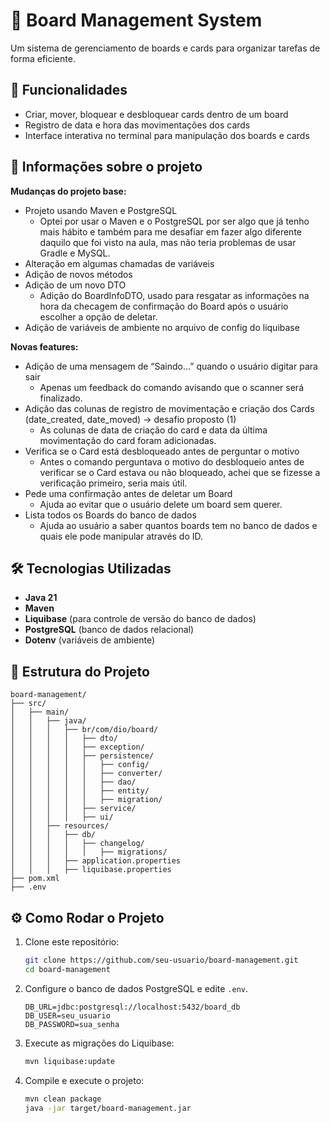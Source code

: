 # 📌 Board Management System

Um sistema de gerenciamento de boards e cards para organizar tarefas de forma eficiente.

## 🚀 Funcionalidades

- Criar, mover, bloquear e desbloquear cards dentro de um board
- Registro de data e hora das movimentações dos cards
- Interface interativa no terminal para manipulação dos boards e cards

##  🎯️ Informações sobre o projeto

**Mudanças do projeto base:**

- Projeto usando Maven e PostgreSQL
    - Optei por usar o Maven e o PostgreSQL por ser algo que já tenho mais hábito e também para me desafiar em fazer algo diferente daquilo que foi visto na aula, mas não teria problemas de usar Gradle e MySQL.
- Alteração em algumas chamadas de variáveis
- Adição de novos métodos
- Adição de um novo DTO
    - Adição do BoardInfoDTO, usado para resgatar as informações na hora da checagem de confirmação do Board após o usuário escolher a opção de deletar.
- Adição de variáveis de ambiente no arquivo de config do liquibase

**Novas features:**

- Adição de uma mensagem de “Saindo…” quando o usuário digitar para sair
    - Apenas um feedback do comando avisando que o scanner será finalizado.
- Adição das colunas de registro de movimentação e criação dos Cards (date_created, date_moved) → desafio proposto (1)
    - As colunas de data de criação do card e data da última movimentação do card foram adicionadas.
- Verifica se o Card está desbloqueado antes de perguntar o motivo
    - Antes o comando perguntava o motivo do desbloqueio antes de verificar se o Card estava ou não bloqueado, achei que se fizesse a verificação primeiro, seria mais útil.
- Pede uma confirmação antes de deletar um Board
    - Ajuda ao evitar que o usuário delete um board sem querer.
- Lista todos os Boards do banco de dados
    - Ajuda ao usuário a saber quantos boards tem no banco de dados e quais ele pode manipular através do ID.

## 🛠️ Tecnologias Utilizadas

- **Java 21**
- **Maven**
- **Liquibase** (para controle de versão do banco de dados)
- **PostgreSQL** (banco de dados relacional)
- **Dotenv** (variáveis de ambiente)

## 📂 Estrutura do Projeto

```
board-management/
├── src/
│   ├── main/
│   │   ├── java/
│   │   │   ├── br/com/dio/board/
│   │   │   │   ├── dto/
│   │   │   │   ├── exception/
│   │   │   │   ├── persistence/ 
│   │   │   │   │   ├── config/
│   │   │   │   │   ├── converter/
│   │   │   │   │   ├── dao/
│   │   │   │   │   ├── entity/
│   │   │   │   │   ├── migration/
│   │   │   │   ├── service/ 
│   │   │   │   ├── ui/ 
│   │   ├── resources/
│   │   │   ├── db/ 
│   │   │   │   ├── changelog/
│   │   │   │   │   ├── migrations/
│   │   │   ├── application.properties
│   │   │   ├── liquibase.properties 
├── pom.xml 
├── .env 
```

## ⚙️ Como Rodar o Projeto

1. Clone este repositório:
   ```sh
   git clone https://github.com/seu-usuario/board-management.git
   cd board-management
   ```
2. Configure o banco de dados PostgreSQL e edite `.env`.
    ```declarative
    DB_URL=jdbc:postgresql://localhost:5432/board_db
    DB_USER=seu_usuario
    DB_PASSWORD=sua_senha
    ```
3. Execute as migrações do Liquibase:
   ```sh
   mvn liquibase:update
   ```
4. Compile e execute o projeto:
   ```sh
   mvn clean package
   java -jar target/board-management.jar
   ```
